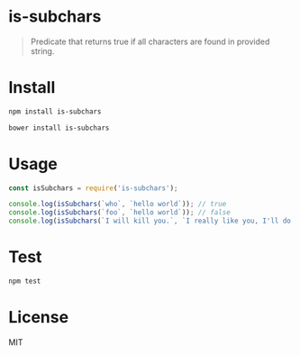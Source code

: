 # is-subchars

> Predicate that returns true if all characters are found in provided string.

# Install

```bash
npm install is-subchars
```

```bash
bower install is-subchars
```

# Usage

```javascript
const isSubchars = require('is-subchars');

console.log(isSubchars(`who`, `hello world`)); // true
console.log(isSubchars(`foo`, `hello world`)); // false
console.log(isSubchars(`I will kill you.`, `I really like you, I'll do what you said.`)); // true
```

# Test

```bash
npm test
```

# License

MIT
